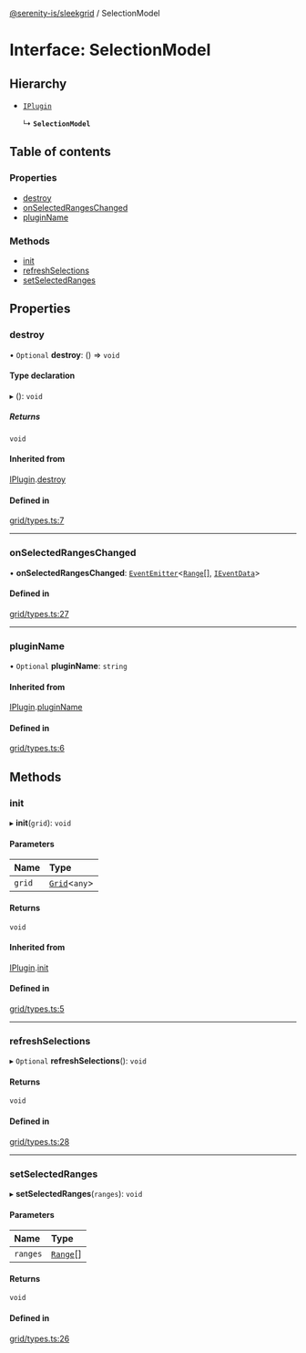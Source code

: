 [@serenity-is/sleekgrid](../README.md) / SelectionModel

# Interface: SelectionModel

## Hierarchy

- [`IPlugin`](IPlugin.md)

  ↳ **`SelectionModel`**

## Table of contents

### Properties

- [destroy](SelectionModel.md#destroy)
- [onSelectedRangesChanged](SelectionModel.md#onselectedrangeschanged)
- [pluginName](SelectionModel.md#pluginname)

### Methods

- [init](SelectionModel.md#init)
- [refreshSelections](SelectionModel.md#refreshselections)
- [setSelectedRanges](SelectionModel.md#setselectedranges)

## Properties

### destroy

• `Optional` **destroy**: () => `void`

#### Type declaration

▸ (): `void`

##### Returns

`void`

#### Inherited from

[IPlugin](IPlugin.md).[destroy](IPlugin.md#destroy)

#### Defined in

[grid/types.ts:7](https://github.com/serenity-is/sleekgrid/blob/master/src/grid/types.ts#L7)

___

### onSelectedRangesChanged

• **onSelectedRangesChanged**: [`EventEmitter`](../classes/EventEmitter.md)<[`Range`](../classes/Range.md)[], [`IEventData`](IEventData.md)\>

#### Defined in

[grid/types.ts:27](https://github.com/serenity-is/sleekgrid/blob/master/src/grid/types.ts#L27)

___

### pluginName

• `Optional` **pluginName**: `string`

#### Inherited from

[IPlugin](IPlugin.md).[pluginName](IPlugin.md#pluginname)

#### Defined in

[grid/types.ts:6](https://github.com/serenity-is/sleekgrid/blob/master/src/grid/types.ts#L6)

## Methods

### init

▸ **init**(`grid`): `void`

#### Parameters

| Name | Type |
| :------ | :------ |
| `grid` | [`Grid`](../classes/Grid.md)<`any`\> |

#### Returns

`void`

#### Inherited from

[IPlugin](IPlugin.md).[init](IPlugin.md#init)

#### Defined in

[grid/types.ts:5](https://github.com/serenity-is/sleekgrid/blob/master/src/grid/types.ts#L5)

___

### refreshSelections

▸ `Optional` **refreshSelections**(): `void`

#### Returns

`void`

#### Defined in

[grid/types.ts:28](https://github.com/serenity-is/sleekgrid/blob/master/src/grid/types.ts#L28)

___

### setSelectedRanges

▸ **setSelectedRanges**(`ranges`): `void`

#### Parameters

| Name | Type |
| :------ | :------ |
| `ranges` | [`Range`](../classes/Range.md)[] |

#### Returns

`void`

#### Defined in

[grid/types.ts:26](https://github.com/serenity-is/sleekgrid/blob/master/src/grid/types.ts#L26)
